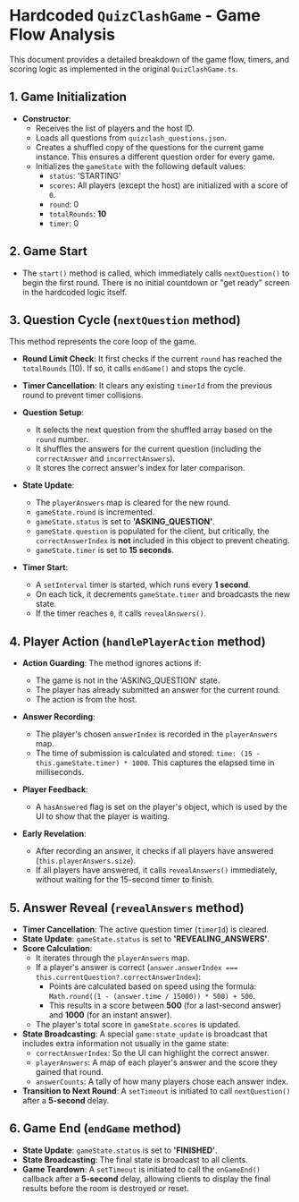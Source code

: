 # Hardcoded `QuizClashGame` - Game Flow Analysis

This document provides a detailed breakdown of the game flow, timers, and scoring logic as implemented in the original `QuizClashGame.ts`.

## 1. Game Initialization

*   **Constructor**:
    *   Receives the list of players and the host ID.
    *   Loads all questions from `quizclash_questions.json`.
    *   Creates a shuffled copy of the questions for the current game instance. This ensures a different question order for every game.
    *   Initializes the `gameState` with the following default values:
        *   `status`: 'STARTING'
        *   `scores`: All players (except the host) are initialized with a score of `0`.
        *   `round`: 0
        *   `totalRounds`: **10**
        *   `timer`: 0

## 2. Game Start

*   The `start()` method is called, which immediately calls `nextQuestion()` to begin the first round. There is no initial countdown or "get ready" screen in the hardcoded logic itself.

## 3. Question Cycle (`nextQuestion` method)

This method represents the core loop of the game.

*   **Round Limit Check**: It first checks if the current `round` has reached the `totalRounds` (10). If so, it calls `endGame()` and stops the cycle.

*   **Timer Cancellation**: It clears any existing `timerId` from the previous round to prevent timer collisions.

*   **Question Setup**:
    *   It selects the next question from the shuffled array based on the `round` number.
    *   It shuffles the answers for the current question (including the `correctAnswer` and `incorrectAnswers`).
    *   It stores the correct answer's index for later comparison.

*   **State Update**:
    *   The `playerAnswers` map is cleared for the new round.
    *   `gameState.round` is incremented.
    *   `gameState.status` is set to **'ASKING_QUESTION'**.
    *   `gameState.question` is populated for the client, but critically, the `correctAnswerIndex` is **not** included in this object to prevent cheating.
    *   `gameState.timer` is set to **15 seconds**.

*   **Timer Start**:
    *   A `setInterval` timer is started, which runs every **1 second**.
    *   On each tick, it decrements `gameState.timer` and broadcasts the new state.
    *   If the timer reaches `0`, it calls `revealAnswers()`.

## 4. Player Action (`handlePlayerAction` method)

*   **Action Guarding**: The method ignores actions if:
    *   The game is not in the 'ASKING_QUESTION' state.
    *   The player has already submitted an answer for the current round.
    *   The action is from the host.

*   **Answer Recording**:
    *   The player's chosen `answerIndex` is recorded in the `playerAnswers` map.
    *   The time of submission is calculated and stored: `time: (15 - this.gameState.timer) * 1000`. This captures the elapsed time in milliseconds.

*   **Player Feedback**:
    *   A `hasAnswered` flag is set on the player's object, which is used by the UI to show that the player is waiting.

*   **Early Revelation**:
    *   After recording an answer, it checks if all players have answered (`this.playerAnswers.size`).
    *   If all players have answered, it calls `revealAnswers()` immediately, without waiting for the 15-second timer to finish.

## 5. Answer Reveal (`revealAnswers` method)

*   **Timer Cancellation**: The active question timer (`timerId`) is cleared.
*   **State Update**: `gameState.status` is set to **'REVEALING_ANSWERS'**.
*   **Score Calculation**:
    *   It iterates through the `playerAnswers` map.
    *   If a player's answer is correct (`answer.answerIndex === this.currentQuestion?.correctAnswerIndex`):
        *   Points are calculated based on speed using the formula: `Math.round((1 - (answer.time / 15000)) * 500) + 500`.
        *   This results in a score between **500** (for a last-second answer) and **1000** (for an instant answer).
    *   The player's total score in `gameState.scores` is updated.
*   **State Broadcasting**: A special `game:state_update` is broadcast that includes extra information not usually in the game state:
    *   `correctAnswerIndex`: So the UI can highlight the correct answer.
    *   `playerAnswers`: A map of each player's answer and the score they gained that round.
    *   `answerCounts`: A tally of how many players chose each answer index.
*   **Transition to Next Round**: A `setTimeout` is initiated to call `nextQuestion()` after a **5-second** delay.

## 6. Game End (`endGame` method)

*   **State Update**: `gameState.status` is set to **'FINISHED'**.
*   **State Broadcasting**: The final state is broadcast to all clients.
*   **Game Teardown**: A `setTimeout` is initiated to call the `onGameEnd()` callback after a **5-second** delay, allowing clients to display the final results before the room is destroyed or reset.
